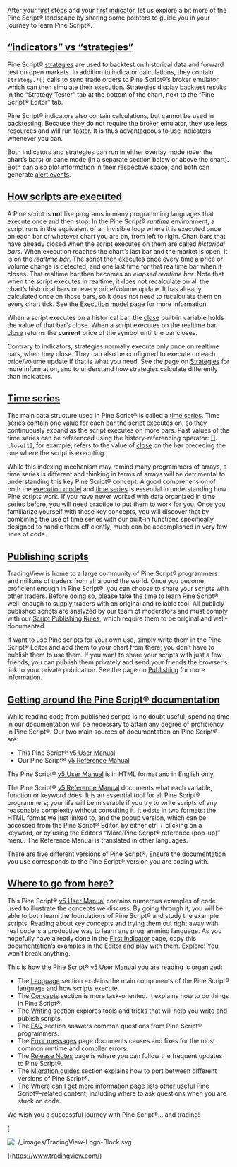 After your [first steps](https://tradingview.com/pine-script-docs/en/v5/primer/First_steps.html#pagefirststeps) and your [first indicator](https://tradingview.com/pine-script-docs/en/v5/primer/First_indicator.html#pagefirstindicator), let us explore a bit more of the Pine Script® landscape by sharing some pointers to guide you in your journey to learn Pine Script®.

[“indicators” vs “strategies”](#id1)
-----------------------------------------------------------------------------------------------

Pine Script® [strategies](https://tradingview.com/pine-script-docs/en/v5/concepts/Strategies.html#pagestrategies) are used to backtest on historical data and forward test on open markets. In addition to indicator calculations, they contain `strategy.*()` calls to send trade orders to Pine Script®’s broker emulator, which can then simulate their execution. Strategies display backtest results in the “Strategy Tester” tab at the bottom of the chart, next to the “Pine Script® Editor” tab.

Pine Script® indicators also contain calculations, but cannot be used in backtesting. Because they do not require the broker emulator, they use less resources and will run faster. It is thus advantageous to use indicators whenever you can.

Both indicators and strategies can run in either overlay mode (over the chart’s bars) or pane mode (in a separate section below or above the chart). Both can also plot information in their respective space, and both can generate [alert events](https://tradingview.com/pine-script-docs/en/v5/concepts/Alerts.html#pagealerts).

[How scripts are executed](#id2)
-------------------------------------------------------------------------------------------

A Pine script is **not** like programs in many programming languages that execute once and then stop. In the Pine Script® _runtime_ environment, a script runs in the equivalent of an invisible loop where it is executed once on each bar of whatever chart you are on, from left to right. Chart bars that have already closed when the script executes on them are called _historical bars_. When execution reaches the chart’s last bar and the market is open, it is on the _realtime bar_. The script then executes once every time a price or volume change is detected, and one last time for that realtime bar when it closes. That realtime bar then becomes an _elapsed realtime bar_. Note that when the script executes in realtime, it does not recalculate on all the chart’s historical bars on every price/volume update. It has already calculated once on those bars, so it does not need to recalculate them on every chart tick. See the [Execution model](https://tradingview.com/pine-script-docs/en/v5/language/Execution_model.html#pageexecutionmodel) page for more information.

When a script executes on a historical bar, the [close](https://www.tradingview.com/pine-script-reference/v5/#var_close) built-in variable holds the value of that bar’s close. When a script executes on the realtime bar, [close](https://www.tradingview.com/pine-script-reference/v5/#var_close) returns the **current** price of the symbol until the bar closes.

Contrary to indicators, strategies normally execute only once on realtime bars, when they close. They can also be configured to execute on each price/volume update if that is what you need. See the page on [Strategies](https://tradingview.com/pine-script-docs/en/v5/concepts/Strategies.html#pagestrategies) for more information, and to understand how strategies calculate differently than indicators.

[Time series](#id3)
-----------------------------------------------------------------

The main data structure used in Pine Script® is called a [time series](https://tradingview.com/pine-script-docs/en/v5/language/Time_series.html#pagetimeseries). Time series contain one value for each bar the script executes on, so they continuously expand as the script executes on more bars. Past values of the time series can be referenced using the history-referencing operator: [\[\]](https://www.tradingview.com/pine-script-reference/v5/#op_[]). `close[1]`, for example, refers to the value of [close](https://www.tradingview.com/pine-script-reference/v5/#var_close) on the bar preceding the one where the script is executing.

While this indexing mechanism may remind many programmers of arrays, a time series is different and thinking in terms of arrays will be detrimental to understanding this key Pine Script® concept. A good comprehension of both the [execution model](https://tradingview.com/pine-script-docs/en/v5/language/Execution_model.html#pageexecutionmodel) and [time series](https://tradingview.com/pine-script-docs/en/v5/language/Time_series.html#pagetimeseries) is essential in understanding how Pine scripts work. If you have never worked with data organized in time series before, you will need practice to put them to work for you. Once you familiarize yourself with these key concepts, you will discover that by combining the use of time series with our built-in functions specifically designed to handle them efficiently, much can be accomplished in very few lines of code.

[Publishing scripts](#id4)
-------------------------------------------------------------------------------

TradingView is home to a large community of Pine Script® programmers and millions of traders from all around the world. Once you become proficient enough in Pine Script®, you can choose to share your scripts with other traders. Before doing so, please take the time to learn Pine Script® well-enough to supply traders with an original and reliable tool. All publicly published scripts are analyzed by our team of moderators and must comply with our [Script Publishing Rules](https://www.tradingview.com/support/solutions/43000590599), which require them to be original and well-documented.

If want to use Pine scripts for your own use, simply write them in the Pine Script® Editor and add them to your chart from there; you don’t have to publish them to use them. If you want to share your scripts with just a few friends, you can publish them privately and send your friends the browser’s link to your private publication. See the page on [Publishing](https://tradingview.com/pine-script-docs/en/v5/writing/Publishing.html#pagepublishing) for more information.

[Getting around the Pine Script® documentation](#id5)
------------------------------------------------------------------------------------------------------------------------------------

While reading code from published scripts is no doubt useful, spending time in our documentation will be necessary to attain any degree of proficiency in Pine Script®. Our two main sources of documentation on Pine Script® are:

*   This Pine Script® [v5 User Manual](https://www.tradingview.com/pine-script-docs/en/v5/index.html)
*   Our Pine Script® [v5 Reference Manual](https://www.tradingview.com/pine-script-reference/v5/)

The Pine Script® [v5 User Manual](https://www.tradingview.com/pine-script-docs/en/v5/index.html) is in HTML format and in English only.

The Pine Script® [v5 Reference Manual](https://www.tradingview.com/pine-script-reference/v5/) documents what each variable, function or keyword does. It is an essential tool for all Pine Script® programmers; your life will be miserable if you try to write scripts of any reasonable complexity without consulting it. It exists in two formats: the HTML format we just linked to, and the popup version, which can be accessed from the Pine Script® Editor, by either ctrl + clicking on a keyword, or by using the Editor’s “More/Pine Script® reference (pop-up)” menu. The Reference Manual is translated in other languages.

There are five different versions of Pine Script®. Ensure the documentation you use corresponds to the Pine Script® version you are coding with.

[Where to go from here?](#id6)
--------------------------------------------------------------------------------------

This Pine Script® [v5 User Manual](https://www.tradingview.com/pine-script-docs/en/v5/index.html) contains numerous examples of code used to illustrate the concepts we discuss. By going through it, you will be able to both learn the foundations of Pine Script® and study the example scripts. Reading about key concepts and trying them out right away with real code is a productive way to learn any programming language. As you hopefully have already done in the [First indicator](https://tradingview.com/pine-script-docs/en/v5/primer/First_indicator.html#pagefirstindicator) page, copy this documentation’s examples in the Editor and play with them. Explore! You won’t break anything.

This is how the Pine Script® [v5 User Manual](https://www.tradingview.com/pine-script-docs/en/v5/index.html) you are reading is organized:

*   The [Language](https://tradingview.com/pine-script-docs/en/v5/language/index.html#indexlanguage) section explains the main components of the Pine Script® language and how scripts execute.
*   The [Concepts](https://tradingview.com/pine-script-docs/en/v5/concepts/index.html#indexconcepts) section is more task-oriented. It explains how to do things in Pine Script®.
*   The [Writing](https://tradingview.com/pine-script-docs/en/v5/writing/index.html#indexwriting) section explores tools and tricks that will help you write and publish scripts.
*   The [FAQ](https://tradingview.com/pine-script-docs/en/v5/Faq.html#pagefaq) section answers common questions from Pine Script® programmers.
*   The [Error messages](https://tradingview.com/pine-script-docs/en/v5/Error_messages.html#pageerrormessages) page documents causes and fixes for the most common runtime and compiler errors.
*   The [Release Notes](https://tradingview.com/pine-script-docs/en/v5/Release_notes.html#pagereleasenotes) page is where you can follow the frequent updates to Pine Script®.
*   The [Migration guides](https://tradingview.com/pine-script-docs/en/v5/migration_guides/index.html#indexmigrationguides) section explains how to port between different versions of Pine Script®.
*   The [Where can I get more information](https://tradingview.com/pine-script-docs/en/v5/Where_can_I_get_more_information.html#pagewherecanigetmoreinformation) page lists other useful Pine Script®\-related content, including where to ask questions when you are stuck on code.

We wish you a successful journey with Pine Script®… and trading!

[

![../_images/TradingView-Logo-Block.svg](https://tradingview.com/pine-script-docs/en/v5/_images/TradingView-Logo-Block.svg)

](https://www.tradingview.com/)